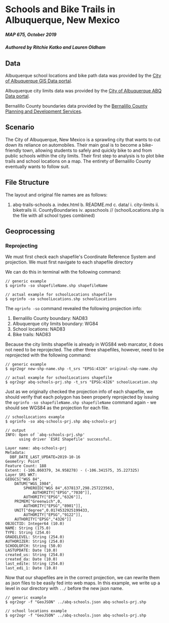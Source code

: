 # Schools and Bike Trails in Albuquerque, New Mexico
##### MAP 675, October 2019
##### Authored by Ritchie Katko and Lauren Oldham

## Data
Albuquerque school locations and bike path data was provided by the [City of Albuquerque GIS Data portal](https://www.cabq.gov/gis/geographic-information-systems-data).

Albuquerque city limits data was provided by the [City of Albuquerque ABQ Data portal](http://www.cabq.gov/abq-data).

Bernalillo County boundaries data provided by the [Bernalillo County Planning and Development Services](https://www.bernco.gov/planning/download-gis-data.aspx).

## Scenario
The City of Albuquerque, New Mexico is a sprawling city that wants to cut down its reliance on automobiles. Their main goal is to become a bike-friendly town, allowing students to safely and quickly bike to and from public schools within the city limits. Their first step to analysis is to plot bike trails and school locations on a map. The entirety of Bernalillo County eventually wants to follow suit.

## File Structure
The layout and original file names are as follows:
1. abq-trails-schools
    a. index.html
    b. README.md
    c. data/
        i. city-limits
        ii. biketrails
        iii. CountyBoundaries
        iv. apsschools // (schoolLocations.shp is the file with all school types combined)

## Geoprocessing
### Reprojecting
We must first check each shapefile's Coordinate Reference System and projection. We must first navigate to each shapefile directory 

We can do this in terminal with the following command:

```
// generic example
$ ogrinfo -so shapefileName.shp shapefileName

// actual example for schoolLocations shapefile
$ ogrinfo -so schoolLocations.shp schoolLocations
```

The `ogrinfo -so` command revealed the following projection info:
1. Bernalillo County boundary: NAD83
2. Albuquerque city limits boundary: WG84
3. School locations: NAD83
4. Bike trails: NAD83

Because the city limits shapefile is already in WGS84 web marcator, it does not need to be reprojected. The other three shapefiles, however, need to be reprojected with the following command:

```
// generic example
$ ogr2ogr new-shp-name.shp -t_srs "EPSG:4326" original-shp-name.shp

// actual example for schoolLocations shapefile
$ ogr2ogr abq-schools-prj.shp -t_srs "EPSG:4326" schoolLocation.shp
```

Just as we originally checked the projection info of each shapefile, we should verify that each polygon has been properly reprojected by issuing the `ogrinfo -so shapefileName.shp shapefileName` command again - we should see WGS84 as the projection for each file.

```
// schoolLocations example
$ ogrinfo -so abq-schools-prj.shp abq-schools-prj

// output
INFO: Open of `abq-schools-prj.shp'
      using driver `ESRI Shapefile' successful.

Layer name: abq-schools-prj
Metadata:
  DBF_DATE_LAST_UPDATE=2019-10-16
Geometry: Point
Feature Count: 188
Extent: (-106.860379, 34.958278) - (-106.341575, 35.227325)
Layer SRS WKT:
GEOGCS["WGS 84",
    DATUM["WGS_1984",
        SPHEROID["WGS 84",6378137,298.257223563,
            AUTHORITY["EPSG","7030"]],
        AUTHORITY["EPSG","6326"]],
    PRIMEM["Greenwich",0,
        AUTHORITY["EPSG","8901"]],
    UNIT["degree",0.0174532925199433,
        AUTHORITY["EPSG","9122"]],
    AUTHORITY["EPSG","4326"]]
OBJECTID: Integer64 (10.0)
NAME: String (175.0)
TYPE: String (254.0)
GRADELEVEL: String (254.0)
AUTHORIZER: String (254.0)
SCHOOLOFCH: String (50.0)
LASTUPDATE: Date (10.0)
created_us: String (254.0)
created_da: Date (10.0)
last_edite: String (254.0)
last_edi_1: Date (10.0)
```

Now that our shapefiles are in the correct projection, we can rewrite them as json files to be easily fed into web maps. In this example, we write up a level in our directory with `../` before the new json name. 

```
// generic example
$ ogr2ogr -f "GeoJSON" ../abq-schools.json abq-schools-prj.shp

// school locations example
$ ogr2ogr -f "GeoJSON" ../abq-schools.json abq-schools-prj.shp
```